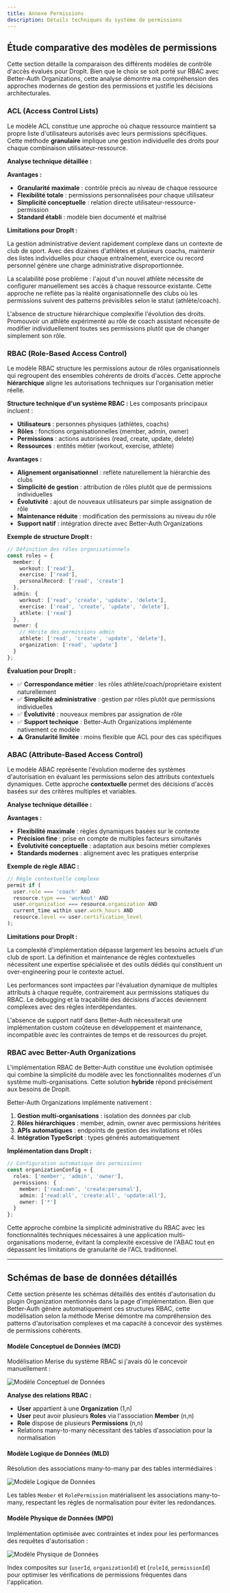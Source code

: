 ```yaml
---
title: Annexe Permissions
description: Détails techniques du système de permissions
---
```


## Étude comparative des modèles de permissions

Cette section détaille la comparaison des différents modèles de contrôle d'accès évalués pour DropIt. Bien que le choix se soit porté sur RBAC avec Better-Auth Organizations, cette analyse démontre ma compréhension des approches modernes de gestion des permissions et justifie les décisions architecturales.

### ACL (Access Control Lists)

Le modèle ACL constitue une approche où chaque ressource maintient sa propre liste d'utilisateurs autorisés avec leurs permissions spécifiques. Cette méthode **granulaire** implique une gestion individuelle des droits pour chaque combinaison utilisateur-ressource.

**Analyse technique détaillée :**

**Avantages :**
- **Granularité maximale** : contrôle précis au niveau de chaque ressource
- **Flexibilité totale** : permissions personnalisées pour chaque utilisateur
- **Simplicité conceptuelle** : relation directe utilisateur-ressource-permission
- **Standard établi** : modèle bien documenté et maîtrisé

**Limitations pour DropIt :**

La gestion administrative devient rapidement complexe dans un contexte de club de sport. Avec des dizaines d'athlètes et plusieurs coachs, maintenir des listes individuelles pour chaque entraînement, exercice ou record personnel génère une charge administrative disproportionnée.

La scalabilité pose problème : l'ajout d'un nouvel athlète nécessite de configurer manuellement ses accès à chaque ressource existante. Cette approche ne reflète pas la réalité organisationnelle des clubs où les permissions suivent des patterns prévisibles selon le statut (athlète/coach).

L'absence de structure hiérarchique complexifie l'évolution des droits. Promouvoir un athlète expérimenté au rôle de coach assistant nécessite de modifier individuellement toutes ses permissions plutôt que de changer simplement son rôle.

### RBAC (Role-Based Access Control)

Le modèle RBAC structure les permissions autour de rôles organisationnels qui regroupent des ensembles cohérents de droits d'accès. Cette approche **hiérarchique** aligne les autorisations techniques sur l'organisation métier réelle.

**Structure technique d'un système RBAC :**
Les composants principaux incluent :
- **Utilisateurs** : personnes physiques (athlètes, coachs)
- **Rôles** : fonctions organisationnelles (member, admin, owner)
- **Permissions** : actions autorisées (read, create, update, delete)
- **Ressources** : entités métier (workout, exercise, athlete)


**Avantages :**
- **Alignement organisationnel** : reflète naturellement la hiérarchie des clubs
- **Simplicité de gestion** : attribution de rôles plutôt que de permissions individuelles
- **Évolutivité** : ajout de nouveaux utilisateurs par simple assignation de rôle
- **Maintenance réduite** : modification des permissions au niveau du rôle
- **Support natif** : intégration directe avec Better-Auth Organizations

**Exemple de structure DropIt :**
```typescript
// Définition des rôles organisationnels
const roles = {
  member: {
    workout: ['read'],
    exercise: ['read'],
    personalRecord: ['read', 'create']
  },
  admin: {
    workout: ['read', 'create', 'update', 'delete'],
    exercise: ['read', 'create', 'update', 'delete'],
    athlete: ['read']
  },
  owner: {
    // Hérite des permissions admin
    athlete: ['read', 'create', 'update', 'delete'],
    organization: ['read', 'update']
  }
};
```

**Évaluation pour DropIt :**
- ✅ **Correspondance métier** : les rôles athlète/coach/propriétaire existent naturellement
- ✅ **Simplicité administrative** : gestion par rôles plutôt que permissions individuelles
- ✅ **Évolutivité** : nouveaux membres par assignation de rôle
- ✅ **Support technique** : Better-Auth Organizations implémente nativement ce modèle
- ⚠️ **Granularité limitée** : moins flexible que ACL pour des cas spécifiques

### ABAC (Attribute-Based Access Control)

Le modèle ABAC représente l'évolution moderne des systèmes d'autorisation en évaluant les permissions selon des attributs contextuels dynamiques. Cette approche **contextuelle** permet des décisions d'accès basées sur des critères multiples et variables.

**Analyse technique détaillée :**

**Avantages :**
- **Flexibilité maximale** : règles dynamiques basées sur le contexte
- **Précision fine** : prise en compte de multiples facteurs simultanés
- **Évolutivité conceptuelle** : adaptation aux besoins métier complexes
- **Standards modernes** : alignement avec les pratiques enterprise

**Exemple de règle ABAC :**
```javascript
// Règle contextuelle complexe
permit if (
  user.role === 'coach' AND
  resource.type === 'workout' AND
  user.organization === resource.organization AND
  current_time within user.work_hours AND
  resource.level <= user.certification_level
);
```

**Limitations pour DropIt :**

La complexité d'implémentation dépasse largement les besoins actuels d'un club de sport. La définition et maintenance de règles contextuelles nécessitent une expertise spécialisée et des outils dédiés qui constituent un over-engineering pour le contexte actuel.

Les performances sont impactées par l'évaluation dynamique de multiples attributs à chaque requête, contrairement aux permissions statiques du RBAC. Le debugging et la traçabilité des décisions d'accès deviennent complexes avec des règles interdépendantes.

L'absence de support natif dans Better-Auth nécessiterait une implémentation custom coûteuse en développement et maintenance, incompatible avec les contraintes de temps et de ressources du projet.

### RBAC avec Better-Auth Organizations

L'implémentation RBAC de Better-Auth constitue une évolution optimisée qui combine la simplicité du modèle avec les fonctionnalités modernes d'un système multi-organisations. Cette solution **hybride** répond précisément aux besoins de DropIt.

Better-Auth Organizations implémente nativement :
1. **Gestion multi-organisations** : isolation des données par club
2. **Rôles hiérarchiques** : member, admin, owner avec permissions héritées
3. **APIs automatiques** : endpoints de gestion des invitations et rôles
4. **Intégration TypeScript** : types générés automatiquement

**Implémentation dans DropIt :**
```typescript
// Configuration automatique des permissions
const organizationConfig = {
  roles: ['member', 'admin', 'owner'],
  permissions: {
    member: ['read:own', 'create:personal'],
    admin: ['read:all', 'create:all', 'update:all'],
    owner: ['*']
  }
};
```

Cette approche combine la simplicité administrative du RBAC avec les fonctionnalités techniques nécessaires à une application multi-organisations moderne, évitant la complexité excessive de l'ABAC tout en dépassant les limitations de granularité de l'ACL traditionnel.

---

## Schémas de base de données détaillés

Cette section présente les schémas détaillés des entités d'autorisation du plugin Organization mentionnés dans la page d'implémentation. Bien que Better-Auth génère automatiquement ces structures RBAC, cette modélisation selon la méthode Merise démontre ma compréhension des patterns d'autorisation complexes et ma capacité à concevoir des systèmes de permissions cohérents.

#### Modèle Conceptuel de Données (MCD)

Modélisation Merise du système RBAC si j'avais dû le concevoir manuellement :

![Modèle Conceptuel de Données](../../../assets/mcd-autorization.png)

**Analyse des relations RBAC :**
- **User** appartient à une **Organization** (1,n)
- **User** peut avoir plusieurs **Roles** via l'association **Member** (n,n)
- **Role** dispose de plusieurs **Permissions** (n,n)
- Relations many-to-many nécessitant des tables d'association pour la normalisation

#### Modèle Logique de Données (MLD)

Résolution des associations many-to-many par des tables intermédiaires :

![Modèle Logique de Données](../../../assets/mld-autorization.png)

Les tables `Member` et `RolePermission` matérialisent les associations many-to-many, respectant les règles de normalisation pour éviter les redondances.

#### Modèle Physique de Données (MPD)

Implémentation optimisée avec contraintes et index pour les performances des requêtes d'autorisation :

![Modèle Physique de Données](../../../assets/mpd-autorization.png)

Index composites sur (`userId`, `organizationId`) et (`roleId`, `permissionId`) pour optimiser les vérifications de permissions fréquentes dans l'application.
